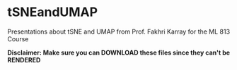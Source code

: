 # tSNEandUMAP
Presentations about tSNE and UMAP from Prof. Fakhri Karray for the ML 813 Course

**Disclaimer: Make sure you can DOWNLOAD these files since they can't be RENDERED**
